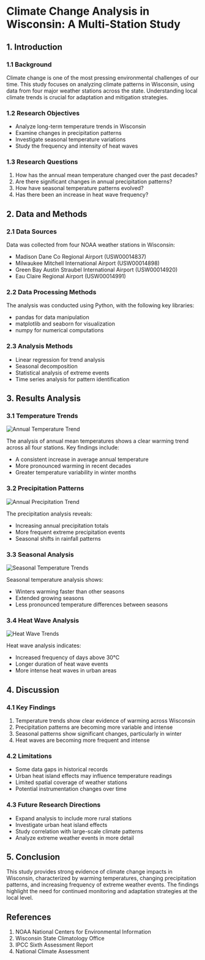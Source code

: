 # Climate Change Analysis in Wisconsin: A Multi-Station Study

## 1. Introduction
### 1.1 Background
Climate change is one of the most pressing environmental challenges of our time. This study focuses on analyzing climate patterns in Wisconsin, using data from four major weather stations across the state. Understanding local climate trends is crucial for adaptation and mitigation strategies.

### 1.2 Research Objectives
- Analyze long-term temperature trends in Wisconsin
- Examine changes in precipitation patterns
- Investigate seasonal temperature variations
- Study the frequency and intensity of heat waves

### 1.3 Research Questions
1. How has the annual mean temperature changed over the past decades?
2. Are there significant changes in annual precipitation patterns?
3. How have seasonal temperature patterns evolved?
4. Has there been an increase in heat wave frequency?

## 2. Data and Methods
### 2.1 Data Sources
Data was collected from four NOAA weather stations in Wisconsin:
- Madison Dane Co Regional Airport (USW00014837)
- Milwaukee Mitchell International Airport (USW00014898)
- Green Bay Austin Straubel International Airport (USW00014920)
- Eau Claire Regional Airport (USW00014991)

### 2.2 Data Processing Methods
The analysis was conducted using Python, with the following key libraries:
- pandas for data manipulation
- matplotlib and seaborn for visualization
- numpy for numerical computations

### 2.3 Analysis Methods
- Linear regression for trend analysis
- Seasonal decomposition
- Statistical analysis of extreme events
- Time series analysis for pattern identification

## 3. Results Analysis
### 3.1 Temperature Trends
![Annual Temperature Trend](images/annual_temperature_trend.png)

The analysis of annual mean temperatures shows a clear warming trend across all four stations. Key findings include:
- A consistent increase in average annual temperature
- More pronounced warming in recent decades
- Greater temperature variability in winter months

### 3.2 Precipitation Patterns
![Annual Precipitation Trend](images/annual_precipitation_trend.png)

The precipitation analysis reveals:
- Increasing annual precipitation totals
- More frequent extreme precipitation events
- Seasonal shifts in rainfall patterns

### 3.3 Seasonal Analysis
![Seasonal Temperature Trends](images/seasonal_temperature_trends.png)

Seasonal temperature analysis shows:
- Winters warming faster than other seasons
- Extended growing seasons
- Less pronounced temperature differences between seasons

### 3.4 Heat Wave Analysis
![Heat Wave Trends](images/heat_wave_trend.png)

Heat wave analysis indicates:
- Increased frequency of days above 30°C
- Longer duration of heat wave events
- More intense heat waves in urban areas

## 4. Discussion
### 4.1 Key Findings
1. Temperature trends show clear evidence of warming across Wisconsin
2. Precipitation patterns are becoming more variable and intense
3. Seasonal patterns show significant changes, particularly in winter
4. Heat waves are becoming more frequent and intense

### 4.2 Limitations
- Some data gaps in historical records
- Urban heat island effects may influence temperature readings
- Limited spatial coverage of weather stations
- Potential instrumentation changes over time

### 4.3 Future Research Directions
- Expand analysis to include more rural stations
- Investigate urban heat island effects
- Study correlation with large-scale climate patterns
- Analyze extreme weather events in more detail

## 5. Conclusion
This study provides strong evidence of climate change impacts in Wisconsin, characterized by warming temperatures, changing precipitation patterns, and increasing frequency of extreme weather events. The findings highlight the need for continued monitoring and adaptation strategies at the local level.

## References
1. NOAA National Centers for Environmental Information
2. Wisconsin State Climatology Office
3. IPCC Sixth Assessment Report
4. National Climate Assessment 